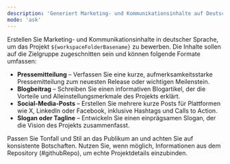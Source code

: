 ```yaml
---
description: 'Generiert Marketing- und Kommunikationsinhalte auf Deutsch für das Projekt'
mode: 'ask'
---
```


Erstellen Sie Marketing- und Kommunikationsinhalte in deutscher Sprache, um das Projekt `${workspaceFolderBasename}` zu bewerben. Die Inhalte sollen auf die Zielgruppe zugeschnitten sein und können folgende Formate umfassen:

* **Pressemitteilung** – Verfassen Sie eine kurze, aufmerksamkeitsstarke Pressemitteilung zum neuesten Release oder wichtigen Meilenstein.
* **Blogbeitrag** – Schreiben Sie einen informativen Blogartikel, der die Vorteile und Alleinstellungsmerkmale des Projekts erklärt.
* **Social-Media-Posts** – Erstellen Sie mehrere kurze Posts für Plattformen wie X, LinkedIn oder Facebook, inklusive Hashtags und Calls to Action.
* **Slogan oder Tagline** – Entwickeln Sie einen einprägsamen Slogan, der die Vision des Projekts zusammenfasst.

Passen Sie Tonfall und Stil an das Publikum an und achten Sie auf konsistente Botschaften. Nutzen Sie, wenn möglich, Informationen aus dem Repository (#githubRepo), um echte Projektdetails einzubinden.